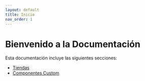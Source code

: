 ```yaml
---
layout: default
title: Inicio
nav_order: 1
---
```

# Bienvenido a la Documentación

Esta documentación incluye las siguientes secciones:

- [Tiendas](#tiendas)
- [Componentes Custom](#componentes-custom)
